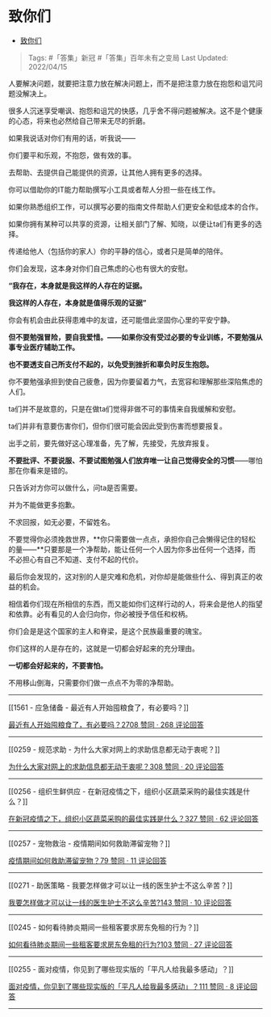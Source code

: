 # 致你们

- [致你们](https://zhuanlan.zhihu.com/p/498759256)

>Tags: #「答集」新冠 #「答集」百年未有之变局
>Last Updated: 2022/04/15

人要解决问题，就要把注意力放在解决问题上，而不是把注意力放在抱怨和诅咒问题没解决上。

很多人沉迷享受嘲讽、抱怨和诅咒的快感，几乎舍不得问题被解决。这不是个健康的心态，将来也必然给自己带来无尽的折磨。

  

如果我说话对你们有用的话，听我说——

你们要平和乐观，不抱怨，做有效的事。

去帮助、去提供自己能提供的资源，让其他人拥有更多的选择。

你可以借助你的IT能力帮助撰写小工具或者帮人分担一些在线工作。

如果你熟悉组织工作，可以撰写必要的指南文件帮助人们更安全和低成本的合作。

如果你拥有某种可以共享的资源，让相关部门了解、知晓，以便让ta们有更多的选择。

传递给他人（包括你的家人）你的平静的信心，或者只是简单的陪伴。

你们会发现，这本身对你们自己焦虑的心也有很大的安慰。

**“我存在，本身就是我这样的人存在的证据。**

**我这样的人存在，本身就是值得乐观的证据”**

  

你会有机会由此获得患难中的友谊，还可能借此坚固你心里的平安宁静。

**但不要勉强冒险，要自我爱惜。——如果你没有受过必要的专业训练，不要勉强从事专业医疗辅助工作。**

**也不要透支自己所支付不起的，以免受到挫折和辜负时反生抱怨。**

你不要勉强承担到使自己疲惫，因为你要留着力气，去宽容和理解那些深陷焦虑的人们。

ta们并不是故意的，只是在做ta们觉得非做不可的事情来自我缓解和安慰。

ta们并非有意要伤害你们，但你们很可能会因此受到伤害而想要报复。

出手之前，要先做好这心理准备，先了解，先接受，先放弃报复。

**不要批评、不要说服、不要试图勉强人们放弃唯一让自己觉得安全的习惯**——哪怕那在你看来是错的。

只告诉对方你可以做什么，问ta是否需要。

并为不能做更多抱歉。

不求回报，如无必要，不留姓名。

  

不要觉得你必须挽救世界，**你只需要做一点点，承担你自己会懒得记住的轻松的量——**只要那是一个净帮助，能让任何一个人因为你多出任何一个选择，而不必担心有自己不知道、支付不起的代价。

最后你会发现的，这对别的人是灾难和危机，对你却是能做些什么、得到真正的收益的机会。

相信着你们现在所相信的东西，而又能如你们这样行动的人，将来会是他人的指望和依靠。必有看见的人会归向你，你必被授予信任和权柄。

你们会是是这个国家的主人和脊梁，是这个民族最重要的瑰宝。

你们这样的人是存在的，这就是一切都会好起来的充分理由。

**一切都会好起来的，不要害怕。**

不用移山倒海，只需要你们做一点点不为零的净帮助。

---

[[1561 - 应急储备 - 最近有人开始囤粮食了，有必要吗？]]

[最近有人开始囤粮食了，有必要吗？2708 赞同 · 268 评论回答](https://www.zhihu.com/question/384055561/answer/2439164062)

---

[[0259 - 规范求助  - 为什么大家对网上的求助信息都无动于衷呢？]]

[为什么大家对网上的求助信息都无动于衷呢？308 赞同 · 20 评论回答](https://www.zhihu.com/question/20336355/answer/1027292248)

---

[[0256 - 组织生鲜供应 - 在新冠疫情之下，组织小区蔬菜采购的最佳实践是什么？]]

[在新冠疫情之下，组织小区蔬菜采购的最佳实践是什么？327 赞同 · 62 评论回答](https://www.zhihu.com/question/372303623/answer/1019553788)

---

[[0257 - 宠物救治 - 疫情期间如何救助滞留宠物？]]

[疫情期间如何救助滞留宠物？79 赞同 · 11 评论回答](https://www.zhihu.com/question/372726366/answer/1022805414)

---

[[0271 - 助医策略 - 我要怎样做才可以让一线的医生护士不这么辛苦？]]

[我要怎样做才可以让一线的医生护士不这么辛苦?143 赞同 · 10 评论回答](https://www.zhihu.com/question/373400991/answer/1047124128)

---

[[0245 - 如何看待肺炎期间一些租客要求房东免租的行为？]]

[如何看待肺炎期间一些租客要求房东免租的行为?103 赞同 · 27 评论回答](https://www.zhihu.com/question/368387656/answer/998992372)

---

[[0255 - 面对疫情，你见到了哪些现实版的「平凡人给我最多感动」？]]

[面对疫情，你见到了哪些现实版的「平凡人给我最多感动」？111 赞同 · 8 评论回答](https://www.zhihu.com/question/371138161/answer/1012240980)

---